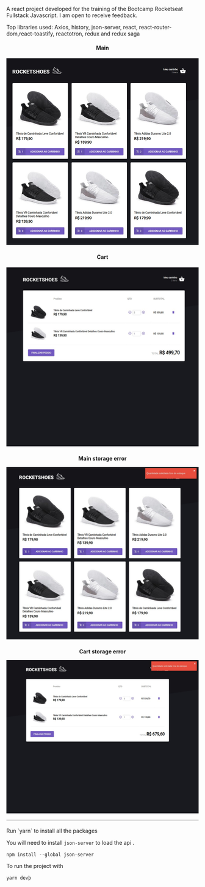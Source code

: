 A react project developed for the training of the Bootcamp Rocketseat Fullstack Javascript. I am open to receive feedback.

Top libraries used: Axios, history, json-server, react, react-router-dom,react-toastify, reactotron, redux and redux saga

<center><h4> Main <h4>

![main](img/main.jpg 'Main')

<h4>Cart<h4>

![cart](img/cart.jpeg 'Cart')

<h4>Main storage error

![mainError](img/mainError.jpeg 'Main Error')

<h4>Cart storage error

![cartError](img/cartError.jpeg 'Cart Error')

---

</center>
Run `yarn`  to install all the packages

You will need to install `json-server` to load the api .

    npm install --global json-server

To run the project with

    yarn devþ